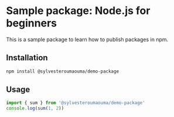 # Sample package: Node.js for beginners
This is a sample package to learn how to publish packages in npm.
## Installation
```bash
npm install @sylvesteroumaouma/demo-package
```
## Usage
```js
import { sum } from '@sylvesteroumaouma/demo-package'
console.log(sum(1, 2))
